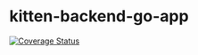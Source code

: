 # kitten-backend-go-app
[![Coverage Status](https://img.shields.io/badge/coverage-80%25-yellowgreen)](coverage.html)
